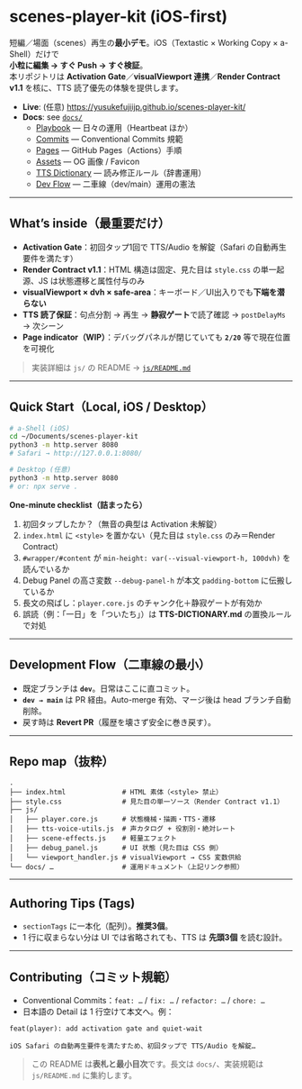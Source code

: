 # scenes-player-kit (iOS-first)

短編／場面（scenes）再生の**最小デモ**。iOS（Textastic × Working Copy × a-Shell）だけで  
**小粒に編集 → すぐ Push → すぐ検証**。  
本リポジトリは **Activation Gate**／**visualViewport 連携**／**Render Contract v1.1** を核に、TTS 読了優先の体験を提供します。

- **Live**: (任意) https://yusukefujiijp.github.io/scenes-player-kit/
- **Docs**: see [`docs/`](./docs)
  - [Playbook](./docs/README.playbook.md) — 日々の運用（Heartbeat ほか）
  - [Commits](./docs/COMMITS.md) — Conventional Commits 規範
  - [Pages](./docs/PAGES.md) — GitHub Pages（Actions）手順
  - [Assets](./docs/ASSETS.md) — OG 画像 / Favicon
  - [TTS Dictionary](./docs/TTS-DICTIONARY.md) — 読み修正ルール（辞書運用）
  - [Dev Flow](./docs/OPERATING-AGREEMENT.md) — 二車線（dev/main）運用の憲法

---

## What’s inside（最重要だけ）
- **Activation Gate**：初回タップ1回で TTS/Audio を解錠（Safari の自動再生要件を満たす）
- **Render Contract v1.1**：HTML 構造は固定、見た目は `style.css` の単一起源、JS は状態遷移と属性付与のみ
- **visualViewport × dvh × safe-area**：キーボード／UI出入りでも**下端を潜らない**
- **TTS 読了保証**：句点分割 → 再生 → **静寂ゲート**で読了確認 → `postDelayMs` → 次シーン
- **Page indicator（WIP）**：デバッグパネルが閉じていても **`2/20`** 等で現在位置を可視化

> 実装詳細は `js/` の README → [`js/README.md`](./js/README.md)

---

## Quick Start（Local, iOS / Desktop）
```bash
# a-Shell (iOS)
cd ~/Documents/scenes-player-kit
python3 -m http.server 8080
# Safari → http://127.0.0.1:8080/

# Desktop (任意)
python3 -m http.server 8080
# or: npx serve .
```

**One-minute checklist（詰まったら）**
1. 初回タップしたか？（無音の典型は Activation 未解錠）
2. `index.html` に `<style>` を置かない（見た目は `style.css` のみ＝Render Contract）
3. `#wrapper/#content` が `min-height: var(--visual-viewport-h, 100dvh)` を読んでいるか
4. Debug Panel の高さ変数 `--debug-panel-h` が本文 `padding-bottom` に伝搬しているか
5. 長文の飛ばし：`player.core.js` のチャンク化＋静寂ゲートが有効か
6. 誤読（例：「一日」を「ついたち」）は **TTS-DICTIONARY.md** の置換ルールで対処

---

## Development Flow（二車線の最小）
- 既定ブランチは **`dev`**。日常はここに直コミット。
- **`dev → main`** は PR 経由。Auto-merge 有効、マージ後は head ブランチ自動削除。
- 戻す時は **Revert PR**（履歴を壊さず安全に巻き戻す）。

---

## Repo map（抜粋）
```
.
├── index.html              # HTML 素体（<style> 禁止）
├── style.css               # 見た目の単一ソース（Render Contract v1.1）
├── js/
│   ├── player.core.js      # 状態機械・描画・TTS・遷移
│   ├── tts-voice-utils.js  # 声カタログ + 役割別・絶対レート
│   ├── scene-effects.js    # 軽量エフェクト
│   ├── debug_panel.js      # UI 状態（見た目は CSS 側）
│   └── viewport_handler.js # visualViewport → CSS 変数供給
└── docs/ …                 # 運用ドキュメント（上記リンク参照）
```

---

## Authoring Tips (Tags)
- `sectionTags` に一本化（配列）。**推奨3個**。
- 1 行に収まらない分は UI では省略されても、TTS は **先頭3個** を読む設計。

---

## Contributing（コミット規範）
- Conventional Commits：`feat: …` / `fix: …` / `refactor: …` / `chore: …`
- 日本語の Detail は 1 行空けて本文へ。例：
```
feat(player): add activation gate and quiet-wait

iOS Safari の自動再生要件を満たすため、初回タップで TTS/Audio を解錠…
```

> この README は**表札と最小目次**です。長文は `docs/`、実装規範は `js/README.md` に集約します。
